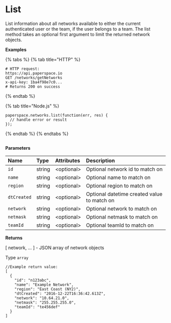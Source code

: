 # List

List information about all networks available to either the current authenticated user or the team, if the user belongs to a team. The list method takes an optional first argument to limit the returned network objects.

**Examples**

{% tabs %}
{% tab title="HTTP" %}
```text
# HTTP request:
https://api.paperspace.io
GET /networks/getNetworks
x-api-key: 1ba4f98e7c0...
# Returns 200 on success
```
{% endtab %}

{% tab title="Node.js" %}
```text
paperspace.networks.list(function(err, res) {
  // handle error or result
});
```
{% endtab %}
{% endtabs %}

```text

```

**Parameters**

| Name | Type | Attributes | Description |
| :--- | :--- | :--- | :--- |
| `id` | string | &lt;optional&gt;  | Optional network id to match on |
| `name` | string | &lt;optional&gt;  | Optional name to match on |
| `region` | string | &lt;optional&gt;  | Optional region to match on |
| `dtCreated` | string | &lt;optional&gt;  | Optional datetime created value to match on |
| `network` | string | &lt;optional&gt;  | Optional network to match on |
| `netmask` | string | &lt;optional&gt;  | Optional netmask to match on |
| `teamId` | string | &lt;optional&gt;  | Optional teamId to match on |

**Returns**

\[ network, ... \] - JSON array of network objects 

Type `array`

```text
//Example return value:
[
  {
    "id": "n123abc",
    "name": "Example Network",
    "region": "East Coast (NY2)",
    "dtCreated": "2016-12-22T16:36:42.613Z",
    "network": "10.64.21.0",
    "netmask": "255.255.255.0",
    "teamId": "te456def"
  }
]
```

